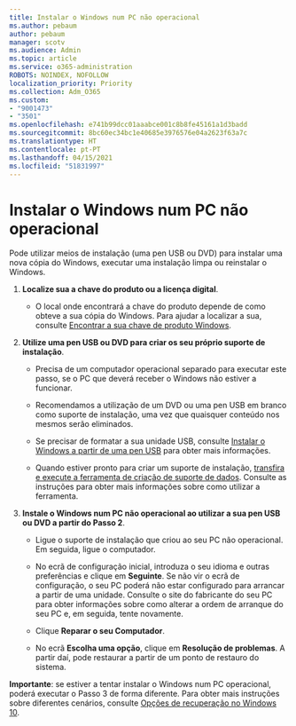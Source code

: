 ```yaml
---
title: Instalar o Windows num PC não operacional
ms.author: pebaum
author: pebaum
manager: scotv
ms.audience: Admin
ms.topic: article
ms.service: o365-administration
ROBOTS: NOINDEX, NOFOLLOW
localization_priority: Priority
ms.collection: Adm_O365
ms.custom:
- "9001473"
- "3501"
ms.openlocfilehash: e741b99dcc01aaabce001c8b8fe45161a1d3badd
ms.sourcegitcommit: 8bc60ec34bc1e40685e3976576e04a2623f63a7c
ms.translationtype: HT
ms.contentlocale: pt-PT
ms.lasthandoff: 04/15/2021
ms.locfileid: "51831997"
---
```

# <a name="install-windows-on-a-nonfunctional-pc"></a>Instalar o Windows num PC não operacional

Pode utilizar meios de instalação (uma pen USB ou DVD) para instalar uma nova cópia do Windows, executar uma instalação limpa ou reinstalar o Windows.

1. **Localize sua a chave do produto ou a licença digital**.

    - O local onde encontrará a chave do produto depende de como obteve a sua cópia do Windows. Para ajudar a localizar a sua, consulte [Encontrar a sua chave de produto Windows](https://support.microsoft.com/help/10749/windows-10-find-product-key). 

2. **Utilize uma pen USB ou DVD para criar os seu próprio suporte de instalação**.

    - Precisa de um computador operacional separado para executar este passo, se o PC que deverá receber o Windows não estiver a funcionar.

    - Recomendamos a utilização de um DVD ou uma pen USB em branco como suporte de instalação, uma vez que quaisquer conteúdo nos mesmos serão eliminados.

    - Se precisar de formatar a sua unidade USB, consulte [Instalar o Windows a partir de uma pen USB](https://docs.microsoft.com/windows-hardware/manufacture/desktop/install-windows-from-a-usb-flash-drive) para obter mais informações.

    - Quando estiver pronto para criar um suporte de instalação, [transfira e execute a ferramenta de criação de suporte de dados](https://www.microsoft.com/software-download/windows10). Consulte as instruções para obter mais informações sobre como utilizar a ferramenta.

3. **Instale o Windows num PC não operacional ao utilizar a sua pen USB ou DVD a partir do Passo 2**.

    - Ligue o suporte de instalação que criou ao seu PC não operacional. Em seguida, ligue o computador.

    - No ecrã de configuração inicial, introduza o seu idioma e outras preferências e clique em **Seguinte**. Se não vir o ecrã de configuração, o seu PC poderá não estar configurado para arrancar a partir de uma unidade. Consulte o site do fabricante do seu PC para obter informações sobre como alterar a ordem de arranque do seu PC e, em seguida, tente novamente.

    - Clique **Reparar o seu Computador**.

    - No ecrã **Escolha uma opção**, clique em **Resolução de problemas**. A partir daí, pode restaurar a partir de um ponto de restauro do sistema.

**Importante**: se estiver a tentar instalar o Windows num PC operacional, poderá executar o Passo 3 de forma diferente. Para obter mais instruções sobre diferentes cenários, consulte [Opções de recuperação no Windows 10](https://support.microsoft.com/help/12415/windows-10-recovery-options).
